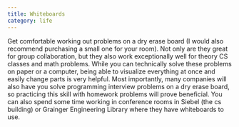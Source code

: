 ```yaml
---
title: Whiteboards
category: life
---
```

Get comfortable working out problems on a dry erase board 
(I would also recommend purchasing a small one for your room).
Not only are they great for group collaboration, but they 
also work exceptionally well for theory CS classes and math 
problems. While you can technically solve these problems on 
paper or a computer, being able to visualize everything at 
once and easily change parts is very helpful. Most importantly, 
many companies will also have you solve programming interview
problems on a dry erase board, so practicing this skill with 
homework problems will prove beneficial. You can also spend
some time working in conference rooms in Siebel (the cs building) 
or Grainger Engineering Library where they have whiteboards to use.
